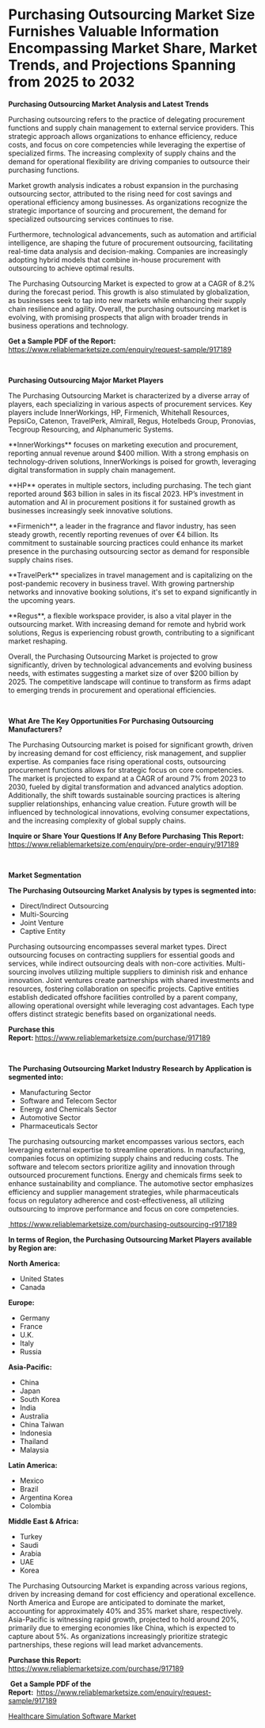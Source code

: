 <p><h1>Purchasing Outsourcing Market Size Furnishes Valuable Information Encompassing Market Share, Market Trends, and Projections Spanning from 2025 to 2032</h1></p><p><strong>Purchasing Outsourcing Market Analysis and Latest Trends</strong></p>
<p><p>Purchasing outsourcing refers to the practice of delegating procurement functions and supply chain management to external service providers. This strategic approach allows organizations to enhance efficiency, reduce costs, and focus on core competencies while leveraging the expertise of specialized firms. The increasing complexity of supply chains and the demand for operational flexibility are driving companies to outsource their purchasing functions.</p><p>Market growth analysis indicates a robust expansion in the purchasing outsourcing sector, attributed to the rising need for cost savings and operational efficiency among businesses. As organizations recognize the strategic importance of sourcing and procurement, the demand for specialized outsourcing services continues to rise. </p><p>Furthermore, technological advancements, such as automation and artificial intelligence, are shaping the future of procurement outsourcing, facilitating real-time data analysis and decision-making. Companies are increasingly adopting hybrid models that combine in-house procurement with outsourcing to achieve optimal results.</p><p>The Purchasing Outsourcing Market is expected to grow at a CAGR of 8.2% during the forecast period. This growth is also stimulated by globalization, as businesses seek to tap into new markets while enhancing their supply chain resilience and agility. Overall, the purchasing outsourcing market is evolving, with promising prospects that align with broader trends in business operations and technology.</p></p>
<p><strong>Get a Sample PDF of the Report:&nbsp;</strong> <a href="https://www.reliablemarketsize.com/enquiry/request-sample/917189?utm_campaign=2932&utm_medium=2&utm_source=Github&utm_content=ia&utm_term=06032025&utm_id=purchasing-outsourcing">https://www.reliablemarketsize.com/enquiry/request-sample/917189</a></p>
<p>&nbsp;</p>
<p><strong>Purchasing Outsourcing Major Market Players</strong></p>
<p><p>The Purchasing Outsourcing Market is characterized by a diverse array of players, each specializing in various aspects of procurement services. Key players include InnerWorkings, HP, Firmenich, Whitehall Resources, PepsiCo, Catenon, TravelPerk, Almirall, Regus, Hotelbeds Group, Pronovias, Tecgroup Resourcing, and Alphanumeric Systems.</p><p>**InnerWorkings** focuses on marketing execution and procurement, reporting annual revenue around $400 million. With a strong emphasis on technology-driven solutions, InnerWorkings is poised for growth, leveraging digital transformation in supply chain management.</p><p>**HP** operates in multiple sectors, including purchasing. The tech giant reported around $63 billion in sales in its fiscal 2023. HP’s investment in automation and AI in procurement positions it for sustained growth as businesses increasingly seek innovative solutions.</p><p>**Firmenich**, a leader in the fragrance and flavor industry, has seen steady growth, recently reporting revenues of over €4 billion. Its commitment to sustainable sourcing practices could enhance its market presence in the purchasing outsourcing sector as demand for responsible supply chains rises.</p><p>**TravelPerk** specializes in travel management and is capitalizing on the post-pandemic recovery in business travel. With growing partnership networks and innovative booking solutions, it's set to expand significantly in the upcoming years.</p><p>**Regus**, a flexible workspace provider, is also a vital player in the outsourcing market. With increasing demand for remote and hybrid work solutions, Regus is experiencing robust growth, contributing to a significant market reshaping.</p><p>Overall, the Purchasing Outsourcing Market is projected to grow significantly, driven by technological advancements and evolving business needs, with estimates suggesting a market size of over $200 billion by 2025. The competitive landscape will continue to transform as firms adapt to emerging trends in procurement and operational efficiencies.</p></p>
<p>&nbsp;</p>
<p><strong>What Are The Key Opportunities For Purchasing Outsourcing Manufacturers?</strong></p>
<p><p>The Purchasing Outsourcing market is poised for significant growth, driven by increasing demand for cost efficiency, risk management, and supplier expertise. As companies face rising operational costs, outsourcing procurement functions allows for strategic focus on core competencies. The market is projected to expand at a CAGR of around 7% from 2023 to 2030, fueled by digital transformation and advanced analytics adoption. Additionally, the shift towards sustainable sourcing practices is altering supplier relationships, enhancing value creation. Future growth will be influenced by technological innovations, evolving consumer expectations, and the increasing complexity of global supply chains.</p></p>
<p><strong>Inquire or Share Your Questions If Any Before Purchasing This Report:</strong> <a href="https://www.reliablemarketsize.com/enquiry/pre-order-enquiry/917189?utm_campaign=2932&utm_medium=2&utm_source=Github&utm_content=ia&utm_term=06032025&utm_id=purchasing-outsourcing">https://www.reliablemarketsize.com/enquiry/pre-order-enquiry/917189</a></p>
<p>&nbsp;</p>
<p><strong>Market Segmentation</strong></p>
<p><strong>The Purchasing Outsourcing Market Analysis by types is segmented into:</strong></p>
<p><ul><li>Direct/Indirect Outsourcing</li><li>Multi-Sourcing</li><li>Joint Venture</li><li>Captive Entity</li></ul></p>
<p><p>Purchasing outsourcing encompasses several market types. Direct outsourcing focuses on contracting suppliers for essential goods and services, while indirect outsourcing deals with non-core activities. Multi-sourcing involves utilizing multiple suppliers to diminish risk and enhance innovation. Joint ventures create partnerships with shared investments and resources, fostering collaboration on specific projects. Captive entities establish dedicated offshore facilities controlled by a parent company, allowing operational oversight while leveraging cost advantages. Each type offers distinct strategic benefits based on organizational needs.</p></p>
<p><strong>Purchase this Report:&nbsp;</strong><a href="https://www.reliablemarketsize.com/purchase/917189?utm_campaign=2932&utm_medium=2&utm_source=Github&utm_content=ia&utm_term=06032025&utm_id=purchasing-outsourcing">https://www.reliablemarketsize.com/purchase/917189</a></p>
<p>&nbsp;</p>
<p><strong>The Purchasing Outsourcing Market Industry Research by Application is segmented into:</strong></p>
<p><ul><li>Manufacturing Sector</li><li>Software and Telecom Sector</li><li>Energy and Chemicals Sector</li><li>Automotive Sector</li><li>Pharmaceuticals Sector</li></ul></p>
<p><p>The purchasing outsourcing market encompasses various sectors, each leveraging external expertise to streamline operations. In manufacturing, companies focus on optimizing supply chains and reducing costs. The software and telecom sectors prioritize agility and innovation through outsourced procurement functions. Energy and chemicals firms seek to enhance sustainability and compliance. The automotive sector emphasizes efficiency and supplier management strategies, while pharmaceuticals focus on regulatory adherence and cost-effectiveness, all utilizing outsourcing to improve performance and focus on core competencies.</p></p>
<p><a href="https://www.reliablemarketsize.com/purchasing-outsourcing-r917189?utm_campaign=2932&utm_medium=2&utm_source=Github&utm_content=ia&utm_term=06032025&utm_id=purchasing-outsourcing">&nbsp;https://www.reliablemarketsize.com/purchasing-outsourcing-r917189</a></p>
<p><strong>In terms of Region, the Purchasing Outsourcing Market Players available by Region are:</strong></p>
<p>
    <p> <strong> North America: </strong>
        <ul>
            <li>United States</li>
            <li>Canada</li>
        </ul>
        </p> 
    <p> <strong> Europe: </strong>
        <ul>
            <li>Germany</li>
            <li>France</li>
            <li>U.K.</li>
            <li>Italy</li>
            <li>Russia</li>
        </ul>
        </p> 
    <p> <strong> Asia-Pacific: </strong>
        <ul>
            <li>China</li>
            <li>Japan</li>
            <li>South Korea</li>
            <li>India</li>
            <li>Australia</li>
            <li>China Taiwan</li>
            <li>Indonesia</li>
            <li>Thailand</li>
            <li>Malaysia</li>
        </ul>
        </p> 
    <p> <strong> Latin America: </strong>
        <ul>
            <li>Mexico</li>
            <li>Brazil</li>
            <li>Argentina Korea</li>
            <li>Colombia</li>
        </ul>
        </p> 
    <p> <strong> Middle East & Africa: </strong>
        <ul>
            <li>Turkey</li>
            <li>Saudi</li>
            <li>Arabia</li>
            <li>UAE</li>
            <li>Korea</li>
        </ul>
    </p>
    </p>
<p><p>The Purchasing Outsourcing Market is expanding across various regions, driven by increasing demand for cost efficiency and operational excellence. North America and Europe are anticipated to dominate the market, accounting for approximately 40% and 35% market share, respectively. Asia-Pacific is witnessing rapid growth, projected to hold around 20%, primarily due to emerging economies like China, which is expected to capture about 5%. As organizations increasingly prioritize strategic partnerships, these regions will lead market advancements.</p></p>
<p><strong>Purchase this Report: </strong><a href="https://www.reliablemarketsize.com/purchase/917189?utm_campaign=2932&utm_medium=2&utm_source=Github&utm_content=ia&utm_term=06032025&utm_id=purchasing-outsourcing">https://www.reliablemarketsize.com/purchase/917189</a></p>
<p>&nbsp;<strong>Get a Sample PDF of the Report:&nbsp;&nbsp;</strong><a href="https://www.reliablemarketsize.com/enquiry/request-sample/917189?utm_campaign=2932&utm_medium=2&utm_source=Github&utm_content=ia&utm_term=06032025&utm_id=purchasing-outsourcing">https://www.reliablemarketsize.com/enquiry/request-sample/917189</a></p>
<p><strong></strong></p>
<p><p><a href="https://github.com/aidelndasse/Market-Research-Report-List-1/blob/main/healthcare-simulation-software-market.md?utm_campaign=2932&utm_medium=2&utm_source=Github&utm_content=ia&utm_term=06032025&utm_id=purchasing-outsourcing">Healthcare Simulation Software Market</a></p></p>